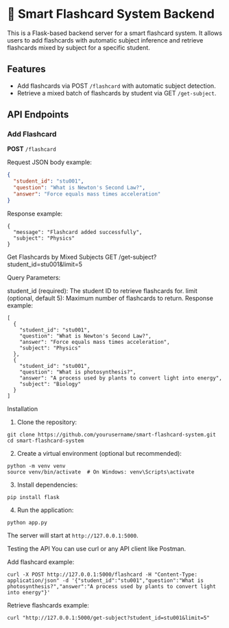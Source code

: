 # 🧠 Smart Flashcard System Backend

This is a Flask-based backend server for a smart flashcard system. It allows users to add flashcards with automatic subject inference and retrieve flashcards mixed by subject for a specific student.

## Features

- Add flashcards via POST `/flashcard` with automatic subject detection.
- Retrieve a mixed batch of flashcards by student via GET `/get-subject`.

## API Endpoints

### Add Flashcard

**POST** `/flashcard`

Request JSON body example:

```json
{
  "student_id": "stu001",
  "question": "What is Newton's Second Law?",
  "answer": "Force equals mass times acceleration"
}

```
Response example:
```
{
  "message": "Flashcard added successfully",
  "subject": "Physics"
}
```
Get Flashcards by Mixed Subjects
GET /get-subject?student_id=stu001&limit=5

Query Parameters:

student_id (required): The student ID to retrieve flashcards for.
limit (optional, default 5): Maximum number of flashcards to return.
Response example:
```
[
  {
    "student_id": "stu001",
    "question": "What is Newton's Second Law?",
    "answer": "Force equals mass times acceleration",
    "subject": "Physics"
  },
  {
    "student_id": "stu001",
    "question": "What is photosynthesis?",
    "answer": "A process used by plants to convert light into energy",
    "subject": "Biology"
  }
]
```
Installation
1. Clone the repository:
```
git clone https://github.com/yourusername/smart-flashcard-system.git
cd smart-flashcard-system
```
2. Create a virtual environment (optional but recommended):
```
python -m venv venv
source venv/bin/activate  # On Windows: venv\Scripts\activate
```
3. Install dependencies:
```
pip install flask
```
4. Run the application:
```
python app.py
```
The server will start at `http://127.0.0.1:5000`.

Testing the API
You can use curl or any API client like Postman.

Add flashcard example:
```
curl -X POST http://127.0.0.1:5000/flashcard -H "Content-Type: application/json" -d '{"student_id":"stu001","question":"What is photosynthesis?","answer":"A process used by plants to convert light into energy"}'
```
Retrieve flashcards example:
```
curl "http://127.0.0.1:5000/get-subject?student_id=stu001&limit=5"
```














